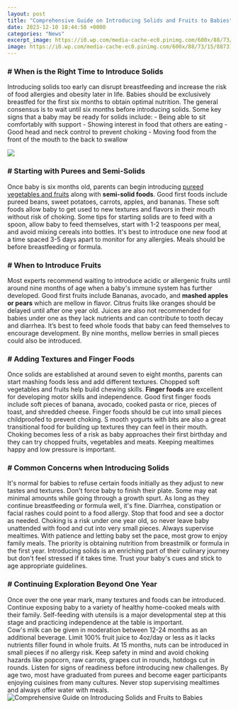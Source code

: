 ```yaml
---
layout: post
title: "Comprehensive Guide on Introducing Solids and Fruits to Babies"
date: 2023-12-10 18:44:58 +0000
categories: "News"
excerpt_image: https://i0.wp.com/media-cache-ec0.pinimg.com/600x/88/73/15/8873159c336978f6546bb06033180d44.jpg
image: https://i0.wp.com/media-cache-ec0.pinimg.com/600x/88/73/15/8873159c336978f6546bb06033180d44.jpg
---
```


### # When is the Right Time to Introduce Solids
Introducing solids too early can disrupt breastfeeding and increase the risk of food allergies and obesity later in life. Babies should be exclusively breastfed for the first six months to obtain optimal nutrition. The general consensus is to wait until six months before introducing solids. 
Some key signs that a baby may be ready for solids include: - Being able to sit comfortably with support - Showing interest in food that others are eating - Good head and neck control to prevent choking - Moving food from the front of the mouth to the back to swallow

![](https://i1.wp.com/momtomomnutrition.com/wp-content/uploads/2017/01/Complete-Baby-Feeding-Guide-791x1024.jpg?resize=791%2C1024)
### # Starting with Purees and Semi-Solids 
Once baby is six months old, parents can begin introducing [pureed vegetables and fruits](https://store.fi.io.vn/chihuahuas-blue-chihuahua-dog-weightlifting-in-fitness-gym-chihuahua-dog) along with **semi-solid foods**. Good first foods include pureed beans, sweet potatoes, carrots, apples, and bananas. These soft foods allow baby to get used to new textures and flavors in their mouth without risk of choking. 
Some tips for starting solids are to feed with a spoon, allow baby to feed themselves, start with 1-2 teaspoons per meal, and avoid mixing cereals into bottles. It's best to introduce one new food at a time spaced 3-5 days apart to monitor for any allergies. Meals should be before breastfeeding or formula.
### # When to Introduce Fruits
Most experts recommend waiting to introduce acidic or allergenic fruits until around nine months of age when a baby's immune system has further developed. Good first fruits include Bananas, avocado, and **mashed apples or pears** which are mellow in flavor. Citrus fruits like oranges should be delayed until after one year old.
Juices are also not recommended for babies under one as they lack nutrients and can contribute to tooth decay and diarrhea. It’s best to feed whole foods that baby can feed themselves to encourage development. By nine months, mellow berries in small pieces could also be introduced.
### # Adding Textures and Finger Foods 
Once solids are established at around seven to eight months, parents can start mashing foods less and add different textures. Chopped soft vegetables and fruits help build chewing skills. 
**Finger foods** are excellent for developing motor skills and independence. Good first finger foods include soft pieces of banana, avocado, cooked pasta or rice, pieces of toast, and shredded cheese. Finger foods should be cut into small pieces childproofed to prevent choking. S
mooth yogurts with bits are also a great transitional food for building up textures they can feel in their mouth. Choking becomes less of a risk as baby approaches their first birthday and they can try chopped fruits, vegetables and meats. Keeping mealtimes happy and low pressure is important.
### # Common Concerns when Introducing Solids
It's normal for babies to refuse certain foods initially as they adjust to new tastes and textures. Don't force baby to finish their plate. Some may eat minimal amounts while going through a growth spurt. As long as they continue breastfeeding or formula well, it's fine. 
Diarrhea, constipation or facial rashes could point to a food allergy. Stop that food and see a doctor as needed. Choking is a risk under one year old, so never leave baby unattended with food and cut into very small pieces. Always supervise mealtimes.
With patience and letting baby set the pace, most grow to enjoy family meals. The priority is obtaining nutrition from breastmilk or formula in the first year. Introducing solids is an enriching part of their culinary journey but don't feel stressed if it takes time. Trust your baby's cues and stick to age appropriate guidelines.
### # Continuing Exploration Beyond One Year 
Once over the one year mark, many textures and foods can be introduced. Continue exposing baby to a variety of healthy home-cooked meals with their family. Self-feeding with utensils is a major developmental step at this stage and practicing independence at the table is important.  
Cow's milk can be given in moderation between 12-24 months as an additional beverage. Limit 100% fruit juice to 4oz/day or less as it lacks nutrients filler found in whole fruits. At 15 months, nuts can be introduced in small pieces if no allergy risk. 
Keep safety in mind and avoid choking hazards like popcorn, raw carrots, grapes cut in rounds, hotdogs cut in rounds. Listen for signs of readiness before introducing new challenges. By age two, most have graduated from purees and become eager participants enjoying cuisines from many cultures. Never stop supervising mealtimes and always offer water with meals.
![Comprehensive Guide on Introducing Solids and Fruits to Babies](https://i0.wp.com/media-cache-ec0.pinimg.com/600x/88/73/15/8873159c336978f6546bb06033180d44.jpg)